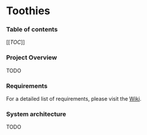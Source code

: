 # Toothies

### Table of contents
[[_TOC_]]

### Project Overview

TODO

### Requirements

For a detailed list of requirements, please visit the [Wiki](https://git.chalmers.se/courses/dit355/2024/student_teams/dit356_2024_04/toothies/-/wikis/requirements).

### System architecture

TODO